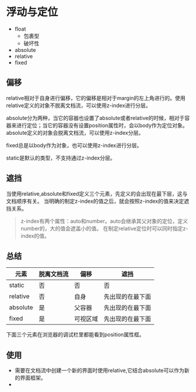 # 浮动与定位
- float
  - 包裹型
  - 破坏性
- absolute
- relative
- fixed

## 偏移
relative相对于自身进行偏移，它的偏移是相对于margin的左上角进行的。使用relative定义的对象不脱离文档流，可以使用z-index进行分层。

absolute分为两种，当它的容器也设置了absolute或者relative的时候，相对于容器来进行定位；当它的容器没有设置position属性时，会以body作为定位对象。absolute定义的对象会脱离文档流，可以使用z-index分层。

fixed总是以body作为对象，也可以使用z-index进行分层。

static是默认的类型，不支持通过z-index分层。

## 遮挡
当使用relative,absolute和fixed定义三个元素，先定义的会出现在最下层，这与文档顺序有关。
当明确的制定z-index的值之后，就会按照z-index的值来决定遮挡关系。

> z-index有两个属性：auto和number。auto会继承其父对象的定位，定义number的，大的值会遮盖小的值。
> 在制定relative定位时可以同时指定z-index的值。

## 总结
元素|脱离文档流|偏移|遮挡
--|--|--|--
static|否|否|否|
relative|否|自身|先出现的在最下面
absolute|是|父容器|先出现的在最下面
fixed|是|可视区域|先出现的在最下面

下面三个元素在浏览器的调试栏里都能看到position属性框。

## 使用
- 需要在文档流中创建一个新的界面时使用relative,它结合absolute可以作为新的界面框架。
- 
